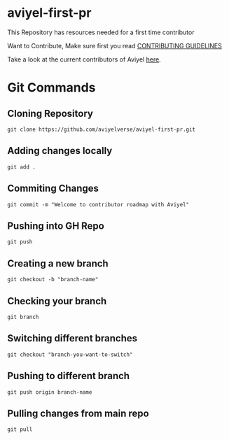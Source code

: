 # aviyel-first-pr

This Repository has resources needed for a first time contributor

Want to Contribute, Make sure first you read [CONTRIBUTING GUIDELINES](./CONTRIBUTING.md)

Take a look at the current contributors of Aviyel [here](./CONTRIBUTORS.md).

# Git Commands

## Cloning Repository

`git clone https://github.com/aviyelverse/aviyel-first-pr.git`

## Adding changes locally

`git add .`

## Commiting Changes

`git commit -m "Welcome to contributor roadmap with Aviyel"`

## Pushing into GH Repo

`git push`

## Creating a new branch

`git checkout -b "branch-name"`

## Checking your branch

`git branch`

## Switching different branches

`git checkout "branch-you-want-to-switch"`

## Pushing to different branch

`git push origin branch-name`

## Pulling changes from main repo

`git pull`
